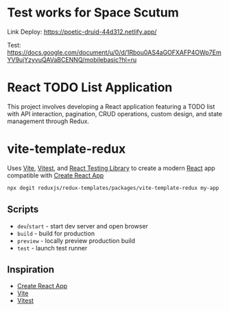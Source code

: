 # Test works for Space Scutum

Link Deploy:
https://poetic-druid-44d312.netlify.app/

Test:
https://docs.google.com/document/u/0/d/1Rbou0AS4aGOFXAFP4OWp7EmYV9ujYzyvuQAVaBCENNQ/mobilebasic?hl=ru

# React TODO List Application

This project involves developing a React application featuring a TODO list with API interaction, pagination, CRUD operations, custom design, and state management through Redux.

# vite-template-redux

Uses [Vite](https://vitejs.dev/), [Vitest](https://vitest.dev/), and [React Testing Library](https://github.com/testing-library/react-testing-library) to create a modern [React](https://react.dev/) app compatible with [Create React App](https://create-react-app.dev/)

```sh
npx degit reduxjs/redux-templates/packages/vite-template-redux my-app
```
## Scripts

- `dev`/`start` - start dev server and open browser
- `build` - build for production
- `preview` - locally preview production build
- `test` - launch test runner

## Inspiration

- [Create React App](https://github.com/facebook/create-react-app/tree/main/packages/cra-template)
- [Vite](https://github.com/vitejs/vite/tree/main/packages/create-vite/template-react)
- [Vitest](https://github.com/vitest-dev/vitest/tree/main/examples/react-testing-lib)
